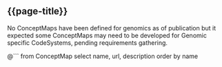 ## {{page-title}}

No ConceptMaps have been defined for genomics as of publication but it expected some ConceptMaps may need to be developed for Genomic specific CodeSystems, pending requirements gathering.

@```
from
	ConceptMap
select
	name, url, description
order by
  name
```